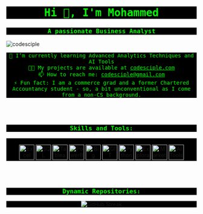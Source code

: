 <!--
**codesciple/codesciple** is a ✨ _special_ ✨ repository because its `README.md` (this file) appears on your GitHub profile.
-->

<h1 align="center" style="color: #00ff00; font-family: 'VT323', monospace; background-color: #000000;">Hi 👋, I'm Mohammed</h1>
<h3 align="center" style="color: #00ff00; font-family: 'VT323', monospace; background-color: #000000;">A passionate Business Analyst</h3>

<p align="left"> <img src="https://komarev.com/ghpvc/?username=codesciple&label=Profile%20views&color=00ff00&style=flat-square" alt="codesciple" /> </p>

<p align="center" style="color: #00ff00; font-family: 'VT323', monospace; background-color: #000000;">
  🌱 I’m currently learning Advanced Analytics Techniques and AI Tools<br/>
  👨‍💻 My projects are available at <a href="https://codesciple.com/" style="color: #00ff00;">codesciple.com</a><br/>
  📫 How to reach me: <a href="mailto:codesciple@gmail.com" style="color: #00ff00;">codesciple@gmail.com</a><br/>
  ⚡ Fun fact: I am a commerce grad and a former Chartered Accountancy student - so, a bit unconventional as I come from a non-CS background.
</p>

<br/>
<br/>

<h3 align="center" style="color: #00ff00; font-family: 'VT323', monospace; background-color: #000000;">Skills and Tools:</h3>
<p align="center" style="background-color: #000000;">  
<br/>
<a href="https://www.microsoft.com/en-us/microsoft-365/excel" target="_blank"> <img src="https://img.icons8.com/color/48/000000/microsoft-excel-2019.png" alt="Excel" width="40" height="40"/> </a>
<a href="https://www.mysql.com/" target="_blank"> <img src="https://img.icons8.com/color/48/000000/mysql-logo.png" alt="SQL" width="40" height="40"/> </a>
<a href="https://www.tableau.com/" target="_blank"> <img src="https://img.icons8.com/color/48/000000/tableau-software.png" alt="Tableau" width="40" height="40"/> </a>
<a href="https://powerbi.microsoft.com/" target="_blank"> <img src="https://img.icons8.com/color/48/000000/power-bi.png" alt="PowerBI" width="40" height="40"/> </a>
<a href="https://cloud.google.com/bigquery" target="_blank"> <img src="https://img.icons8.com/color/48/000000/google-cloud.png" alt="Big Query" width="40" height="40"/> </a>
<a href="https://git-scm.com/" target="_blank"> <img src="https://www.vectorlogo.zone/logos/git-scm/git-scm-icon.svg" alt="GIT" width="40" height="40"/> </a>
<a href="https://www.python.org/" target="_blank"> <img src="https://img.icons8.com/color/48/000000/python.png" alt="Python" width="40" height="40"/> </a>
<a href="https://en.wikipedia.org/wiki/Exploratory_data_analysis" target="_blank"> <img src="https://img.icons8.com/?size=100&id=mQyltrU6HAYd&format=png&color=000000" alt="Exploratory Data Analysis" width="40" height="40"/> </a>
<a href="https://en.wikipedia.org/wiki/Market_analysis" target="_blank"> <img src="https://img.icons8.com/?size=100&id=UKRRxDvDbbdj&format=png&color=000000" alt="Market Analysis" width="40" height="40"/> </a>
<a href="https://openai.com/" target="_blank"> <img src="https://img.icons8.com/color/48/000000/artificial-intelligence.png" alt="AI Tools" width="40" height="40"/> </a>
</p>

<br/>
<br/>

<h3 align="center" style="color: #00ff00; font-family: 'VT323', monospace; background-color: #000000;">Dynamic Repositories:</h3>
<p align="center" style="background-color: #000000;">
  <img src="https://github-readme-streak-stats.herokuapp.com/?user=codesciple&theme=chartreuse-dark" alt="GitHub Streak" />
</p>
